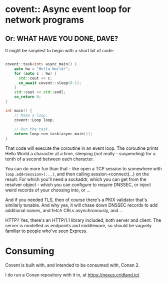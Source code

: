 # covent:: Async event loop for network programs

## Or: WHAT HAVE YOU DONE, DAVE?

It might be simplest to begin with a short bit of code:

```c++

covent::task<int> async_main() {
    auto hw = "Hello World!";
    for (auto c : hw) {
      std::cout << c;
      co_await covent::sleep(0.1);
    }
    std::cout << std::endl;
    co_return 0;
}

int main() {
    // Make a loop.
    covent::Loop loop;
    
    // Run the task.
    return loop.run_task(async_main());
}

```

That code will execute the coroutine in an event loop. The coroutine prints Hello World a character at a time, sleeping (not really - suspending) for a tenth of a second between each character.

You can do more fun than that - like open a TCP session to somewhere with `loop.add<Session>(...)`, and then calling session->connect(...) on the result. For which you'll need a sockaddr, which you can get from the resolver object - which you can configure to require DNSSEC, or inject weird records of your choosing into, or ...

And if you needed TLS, then of course there's a PKIX validator that's similarly tunable. And why yes, it will chase down DNSSEC records to add additional names, and fetch CRLs asynchronously, and ...

HTTP? Yes, there's an HTTP/1.1 library included, both server and client. The server is modelled as endpoints and middleware, so should be vaguely familiar to people who've seen Express.

# Consuming

Covent is built with, and intended to be consumed with, Conan 2.

I do run a Conan repository with it in, at https://nexus.cridland.io/